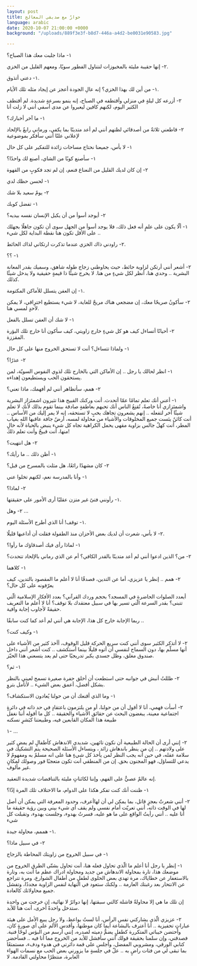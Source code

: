 ```yaml
---
layout: post
title: حوارٌ مع صديقي المعالج
language: arabic
date: 2020-10-07 21:00:00 +0000
background: "/uploads/889f3e3f-b8d7-446a-a4d2-be0031e90583.jpg"

---
```

١- ماذا جلبت معك هذا الصباح؟

٢-  إنها حقيبة مليئة بالمخبوزات لنتناول الفطور سويًا، ومعهم القليل من الخزي.

١- دعني أتذوق.

١- من أين لك بهذا الخزي؟ إنه عالِ الجودة أعجز عن إيجاد مثله تلك الأيام.

٢- أزرعه كل ليلةٍ في منزلي وأقتطفه في الصباح، إنه ينمو بسرعةٍ شديدة. لم أقتطف الكثير اليوم، لكنهم كافين ليعبروا عن مدى أسفي أنني لا زلت أنا

١- ما آخر أخبارك؟

٢- قاطعني ثلاثةٌ من أصدقائي لظنهم أنني لم أعد متدينًا بما يكفي، ورماني رابعٌ بالإلحاد لإعلاني علنًا أنني سأفكر بموضوعية

١- لا بأس، جميعنا نحتاج مساحات زائدة للتفكير على كل حال

١- سأصنع كوبًا من الشاي، أصنع لك واحدًا؟

٢- إن كان لديك القليل من النعناع فنعم، إن لم تجد فكوبٍ من القهوة

١- لحسن حظك لدي

٢- يومٌ سعيد بلا شك

١- تفضل كوبك

٢- أيوجد أسوأ من أن يكبل الإنسان نفسه بيديه؟

١- ألّا يكون على علمٍ أنه فعل ذلك، فلا يوجد أسوأ من الجهل سوى أن تكون جاهلًا بجهلك .. على الأقل تكون هنا نقطة البداية لكل شيء

٢- راودني ذاك الخزي عندما تذكرت ارتكاني لذاك الحائط.

١- ؟؟

٢- أشعر أنني أرتكن لزاوية حائط، حيث يحاوطني زجاج طوله شاهق، وسميك بقدر المعانة البشرية .. وحدي هنا، أنظر لكل شيءٍ من هنا. لا يخرج شيئًا ذا قيمةٍ حقيقية ولا يدخل شيئًا كذلك.

١- إن العفن يتسلل للأماكن المكتومة.

٢- سأكونُ صريحًا معك، إن مضجعي هناك مريحٌ للغاية، لا شيء يستطيع اختراقي، لا يمكن لأحدٍ لمسي هنا.

١- لا شك أن العفن تسلل بالفعل

٢-  أحيانًا أتساءل كيف هو كل شيءٍ خارج زاويتي، كيف سأكون أنا خارج تلك البؤرة المقززة.

١- ولماذا تتساءل؟ أنت لا تستحق الخروج منها على كل حال

٢- عذرًا؟

١-  انظر لحالك يا رجل .. إن الأماكن التي بالخارج تلك لذوي النفوس السويّة، لمن يستحقون الحب ويستطيعون إهداءه.

٢- همم، سأتظاهر أنني لم أفهمك، ماذا تعني؟

١- أعني أنك تعلم تمامًا عمّا أتحدث. أنت وركنك القبيح هذا تثيرون اشمئزاز البشرية واشمئزازي أنا خاصةً، تُقنِعُ الناس أنك تحبهم بعاطفةٍ صادقة بينما تقوم بذلك لأنك لا تعلم شيئًا آخر لتفعله .. إنهم يشعرون تجاهك بحبٍ لا تستحقه، إنه لا يمر إليك من الأساس .. أنت كائنٌ يئست جميع المخلوقات والأشياء من محاولة لمسه، أرضٌ جافة عاقبها الله بغياب المطر، أنت كهلٌ جالس بزاوية مقهى يحمل الكراهية تجاه كل شيء ينبض بالحياة لأنه خالٍ منها، أنت قبيحٌ وأنت تعلم ذلك!

٢- هل انتهيت؟

١- أظن ذلك .. ما رأيك؟

٢- كان مشهدًا رائعًا، هل مثلت بالمسرح من قبل؟

١- وأنا بالمدرسة نعم، لكنهم تخلوا عني

٢- لماذا؟

١- رأونني فتىً غير متزن عقليًا أرى الأمور على حقيقتها.

٢- وهل ...

١- توقف! أنا الذي أطرح الأسئلة اليوم.

٢- لا بأس، شعرت أن لديك بعض الأحزان منذ الطفولة فقلت أن أداعبها قليلًا.

١- لماذا رأى فيك أصدقاؤك ما رأوا؟

٢- من؟ الذين ادعوا أنني لم أعد متدينًا بالقدر الكافي؟ أم عن الذي رماني بالإلحاد تتحدث؟

١- كلاهما

٢- همم .. إنظر يا عزيزي، أما عن التدين، فصدقًا أنا لا أعلم ما المقصود بالتدين، كيف يعرّفونه على كل حال؟

أبعدد الصلوات الحاضرة في المسجد؟ بحجم وردك القرآني؟ بعدد الأفكار الإسلامية الّتي تتبنى؟ بقدر السرعة الّتي تسير بها في سبيل معتقدك بلا توقف؟ أنا لا أعلم ما التعريف حقيقةً لأجاوب إجابة وافية.

ربما الإجابة خارج كل هذا، الإجابة هي أنني لم أعد كما كنت سابقًا ..

١- وكيف كنت؟

٢- لا أتذكر الكثير سوى أنني كنت سريع الحركة قليل الوقوف، أأخذ كثير من الأشياء على أنها مسلّم بها، دون السماح لنفسي أن أتوه قليلًا بينما أستكشف .. كنت أشعر أنني داخل صندوق مغلق، وظل جسدي يكبر تدريجيًا حتى لم يعد يتسعني هذا الحيّز.

١- ثم؟

٢- ظللتُ أنبش في جوانبه حتى استطعت أن  أخلق  حفرة صغيرة تسمح لعيني بالنظر بشكل أفضل، أعمق بعض الشيء .. لأتأمل بتروٍ.

١- وما الذي أقنعك أن من حولنا يُعادون الاستكشاف؟

٢- أسأت فهمي، أنا لا أقول أن من حولنا، أو من يلتزمون باعتقادٍ في حد ذاته في دائرةٍ اجتماعية معينة، يبغضون البحث عن حقائق الأشياء والحقيقة .. كل ما أقوله أننا نغفل طبيعة هذا المكان القابعين فيه، وطبيعتنا كبَشرٍ نسكنه

١- ...

٢- إنني أرى أن الحالة الطبيعية أن نكون تائهين، شديدي الاندهاش كأطفالٍ لم يمضِ كثير على ولادتهم .. إن من ينظر باندهاش زائد ، ويتساءل الأسئلة الصحيحة يتم التشكيك في سلامة عقله، في حين أنه يجب النظر لمن يأخذ كل شيءٍ هنا على انه مسلمٌ به ومفهومٌ لا يدعي للتساؤل، فهو المجنون بحق. إن من المنطقي أنت تكون متعجبًا فور وصولك لمكانٍ غير مألوف.

إنه عالمٌ عصيٌّ على الفهم، وإننا لكائناتٍ مليئة بالتناقضات شديدة التعقيد.

١- ظننت أنك كنت تفكر هكذا على الدوام، ما الاختلاف تلك المرة إذًا؟

٢- أنني شعرتٌ بعجزٍ قاتل، بما يمكن لي أن  لهاأعرف، وحدود المعرفة التي يمكن أن أصل لها في الوقت ذاته، أنني تعريّت أمام نفسي ولم يقف أي شيء بيني وبين رؤية حقيقة ما أنا عليه .. أنني رأيتُ الواقع على ما هو عليه، فسرتُ بهدوء، وجلست بهدوء، وتقبلت كل شيء

١- هممم، محاولة جيدة.

٢- في سبيل ماذا؟

١- في سبيل الخروج من زاويتك المحاطة بالزجاج

١- إنظر يا رجل أنا أعلم ما الّذي تحاول فعله هنا، أنت تحاول بشتّى الطرق الخروج من موضعك هذا، تارة بمحاولة الاندهاش من جديد ومحاولة ادراك عظم ما أنت به، وتارة بالاستغفار عن خطاياك، مرة تهدي بعض الحلوى لطفلٍ من أطفال الشوارع، ومرة تتراجع عن الانتحار بعد رغبتك العارمة .. ولكنك ستعود في النهاية لنفس الزاوية مجددًا، وتفشل جميع محاولاتك كالعادة.

إن تلك ما هي إلا  محاولةٌ فاشلة كالتي سبقتها، إنها دوائرٌ لا نهائية، إن خرجت من واحدة ستدخل واحدةً أخرى، أنت هنا للأبد.

٢- عزيزي الّذي يشاركني نفس الرأس، أنا لستُ بواعظ، ولا رجل يبيع الأمل على هيئة عباراتٍ تحفيزية .. أنا أعترف بالبشاعة أيما كان موطنها، وأقدس الألم على أي صورةٍ كان، وأحتضن خيباتي المتكررة كطفلٍ يضمُّ دميته لصدره، إنني أرسم من البؤس لوحًا فنية. فصدقني، وإن سلمنا بحقيقة قولك أنني سأفشل للأبد من الخروج مما أنا فيه .. فسأحضر كتابي الورقي، ومشروبي المفضل،  وأجلس على قمة دائرتي في هدوء ودفء، مستمتعًا بما تبقى لي من فتات راضٍ به .. علّ في جلسةٍ ما يزورني بعض الحب مع نسمات الهواء العابرة، منتظرًا محاولتي القادمة. لا 